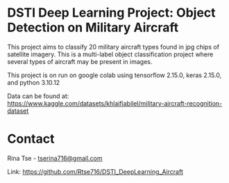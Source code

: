 # DSTI Deep Learning Project: Object Detection on Military Aircraft

This project aims to classify 20 military aircraft types found in jpg chips of satellite imagery. This is a multi-label object classification project where several types of aircraft may be present in images. 

This project is on run on google colab using tensorflow 2.15.0, keras 2.15.0, and python 3.10.12

Data can be found at: https://www.kaggle.com/datasets/khlaifiabilel/military-aircraft-recognition-dataset

# Contact
Rina Tse - tserina716@gmail.com

Link: https://github.com/Rtse716/DSTI_DeepLearning_Aircraft
